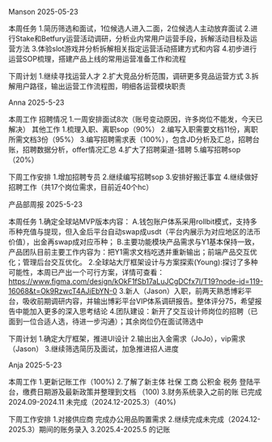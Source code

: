 Manson
2025-05-23

本周任务
1.简历筛选和面试，1位候选人进入二面，2位候选人主动放弃面试
2.进行Stake和Betfury运营活动调研，分析业内常用户运营手段，拆解活动目标及运营方法
3.体验slot游戏并分析拆解相关指定运营活动搭建方式和内容
4.初步进行运营SOP梳理，搭建产品上线的常用运营准备工作和流程

下周计划
1.继续寻找运营人才
2.扩大竞品分析范围，调研更多竞品运营方式
3.拆解用户路径，输出运营工作流程图，明细各运营模块职责

Anna
2025-5-23

本周工作
招聘情况
1.一周安排面试8次（账号变动原因，许多岗位不能发，今天已解决）
其他工作
1.梳理入职、离职sop（90%）
2.编写入职需要文档11份，离职所需文档3份（95%）
3.编写招聘需求表（100%），包含JD分析及汇总，招聘台账，招聘数据分析，offer情况汇总
4.扩大了招聘渠道-猎聘
5.编写招聘sop（20%）

下周工作安排
1.增加招聘专员
2.继续编写招聘sop
3.安排好搬迁事宜
4.继续做好招聘工作（共17个岗位需求，目前近40个hc）

产品部周报
2025-5-23 
 
本周任务
1.确定全球站MVP版本内容：
A.钱包账户体系采用rollbit模式，支持多币种充值与提现，但入金后平台自动swap成usdt（平台内展示为对应地区的法币价值），出金再swap成对应币种；
B.主要功能模块产品需求与Y1基本保持一致，产品团队目前主要工作内容为：把Y1需求文档吃透并重新输出；前端产品交互优化；管理后台交互优化。
2.全球站大厅框架设计与方案探索(Young):探讨了多种可能性，本周已产出一个可行方案，详情可查看：https://www.figma.com/design/kOkF1fSb17aLuJCgDCfx7l/T19?node-id=119-16068&t=Ok9RzwcT4AJiEbYN-0
3.新人（Jason）入职，前两天熟悉博彩平台，吸收前期调研内容，并输出博彩平台VIP体系调研报告。整体评分75，希望报告中能加入更多的深入思考结论
4.团队建设：新开了交互设计师岗位的招聘（已面到一位合适人选，待进一步沟通）；其余岗位仍在面试筛选中

下周计划
1.确定大厅框架，推进UI设计
2.输出出入金需求（JoJo），vip需求（Jason）
3.继续筛选简历及面试，加急推进招人进度






Anja
2025-5-23

本周工作
1.更新记账工作（100%)
2.了解了新主体 社保 工商 公积金 税务 登陆平台，缴费日期游及最新政策并整理到文档 （100)
3.财务系统录入之前的账 已完成2024.09-2024.11 未完成（2024.12-2025.3）（40%)

下周工作安排
1.对接供应商 完成办公用品购置需求
2.继续完成未完成（2024.12-2025.3）期间的账务录入 
3.2025.4-2025.5 的记账
